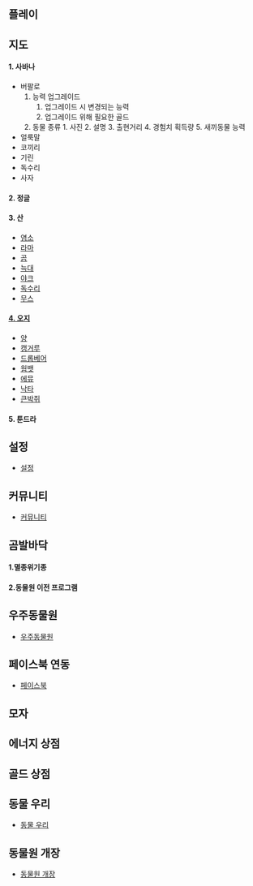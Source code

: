 ## 플레이
## 지도
#### 1. 사바나
+ 버팔로
	1. 능력 업그레이드
		1. 업그레이드 시 변경되는 능력
		2. 업그레이드 위해 필요한 골드
	2. 동물 종류
			1. 사진
			2. 설명
			3. 출현거리
			4. 경험치 획득량
			5. 새끼동물 능력
+ 얼룩말
+ 코끼리
+ 기린
+ 독수리
+ 사자
#### 2. 정글
#### 3. 산
+ [염소](./세윤/염소/염소.md)
+ [라마](./세윤/라마/라마.md)
+ [곰](./세윤/곰/곰.md)
+ [늑대](./세윤/늑대/늑대.md)
+ [야크](./세윤/야크/야크.md)
+ [독수리](./세윤/독수리/독수리.md)
+ [무스](./세윤/무스/무스.md)
####  [4. 오지](./원웅/오지.md)
+ [양](./원웅/양.md)
+ [캥거루](./원웅/캥거루.md)
+ [드롭베어](./원웅/드롭베어.md)
+ [웜뱃](./원웅/웜뱃.md)
+ [에뮤](./원웅/에뮤.md)
+ [낙타](./원웅/낙타.md)
+ [큰박쥐](./원웅/큰박쥐.md)
#### 5. 툰드라
## 설정
+ [설정](./원웅/설정.md)
## 커뮤니티
+ [커뮤니티](./원웅/커뮤니티.md)
## 곰발바닥
#### 1.멸종위기종
#### 2.동물원 이전 프로그램
## 우주동물원
+ [우주동물원](./원웅/우주동물원.md)
## 페이스북 연동
+ [페이스북](./페이스북_연동.md)
## 모자
## 에너지 상점
## 골드 상점
## 동물 우리
+ [동물 우리](./원웅/동물_우리.md)
## 동물원 개장
+ [동물원 개장](./원웅/동물원_개장.md)
